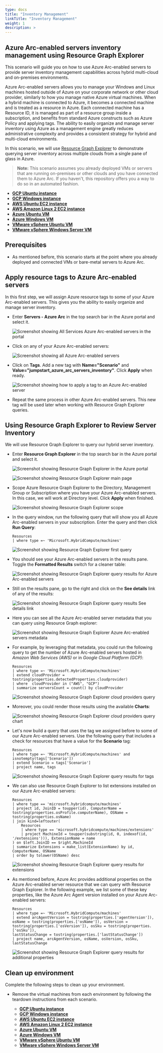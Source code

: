 ```yaml
---
type: docs
title: "Inventory Management"
linkTitle: "Inventory Management"
weight: 1
description: >
---
```


## Azure Arc-enabled servers inventory management using Resource Graph Explorer

This scenario will guide you on how to use Azure Arc-enabled servers to provide server inventory management capabilities across hybrid multi-cloud and on-premises environments.

Azure Arc-enabled servers allows you to manage your Windows and Linux machines hosted outside of Azure on your corporate network or other cloud provider, similarly to how you manage native Azure virtual machines. When a hybrid machine is connected to Azure, it becomes a connected machine and is treated as a resource in Azure. Each connected machine has a Resource ID, it is managed as part of a resource group inside a subscription, and benefits from standard Azure constructs such as Azure Policy and applying tags. The ability to easily organize and manage server inventory using Azure as a management engine greatly reduces administrative complexity and provides a consistent strategy for hybrid and multi-cloud environments.

In this scenario, we will use [Resource Graph Explorer](https://learn.microsoft.com/azure/governance/resource-graph/overview) to demonstrate querying server inventory across multiple clouds from a single pane of glass in Azure.

> **Note:** This scenario assumes you already deployed VMs or servers that are running on-premises or other clouds and you have connected them to Azure Arc. If you haven't, this repository offers you a way to do so in an automated fashion.

- **[GCP Ubuntu instance](../../gcp/gcp_terraform_ubuntu/)**
- **[GCP Windows instance](../../gcp/gcp_terraform_windows/)**
- **[AWS Ubuntu EC2 instance](../../aws/aws_terraform_ubuntu/)**
- **[AWS Amazon Linux 2 EC2 instance](../../aws/aws_terraform_al2/)**
- **[Azure Ubuntu VM](../../azure/azure_arm_template_linux/)**
- **[Azure Windows VM](../../azure/azure_arm_template_win/)**
- **[VMware vSphere Ubuntu VM](../../vmware/vmware_terraform_ubuntu/)**
- **[VMware vSphere Windows Server VM](../../vmware/vmware_terraform_winsrv/)**

## Prerequisites

- As mentioned before, this scenario starts at the point where you already deployed and connected VMs or bare-metal servers to Azure Arc.

## Apply resource tags to Azure Arc-enabled servers

In this first step, we will assign Azure resource tags to some of your Azure Arc-enabled servers. This gives you the ability to easily organize and manage server inventory.

- Enter **Servers - Azure Arc** in the top search bar in the Azure portal and select it.

  ![Screenshot showing All Services Azure Arc-enabled servers in the portal](./1.png)

- Click on any of your Azure Arc-enabled servers:

  ![Screenshot showing all Azure Arc-enabled servers](./2.png)

- Click on **Tags**. Add a new tag with **Name="Scenario"** and **Value="jumpstart_azure_arc_servers_inventory"**. Click **Apply** when ready.

  ![Screenshot showing how to apply a tag to an Azure Arc-enabled server](./3.png)

- Repeat the same process in other Azure Arc-enabled servers. This new tag will be used later when working with Resource Graph Explorer queries.

## Using Resource Graph Explorer to Review Server Inventory

We will use Resource Graph Explorer to query our hybrid server inventory.

- Enter **Resource Graph Explorer** in the top search bar in the Azure portal and select it.

  ![Screenshot showing Resource Graph Explorer in the Azure portal](./4.png)

  ![Screenshot showing Resource Graph Explorer main page](./5.png)

- Scope Azure Resource Graph Explorer to the Directory, Management Group or Subscription where you have your Azure Arc-enabled servers. In this case, we will work at Directory level. Click **Apply** when finished.

  ![Screenshot showing Resource Graph Explorer scope](./6.png)

- In the query window, run the following query that will show you all Azure Arc-enabled servers in your subscription. Enter the query and then click **Run Query**:

  ```shell
  Resources
  | where type =~ 'Microsoft.HybridCompute/machines'
  ```

  ![Screenshot showing Resource Graph Explorer first query](./7.png)

- You should see your Azure Arc-enabled servers in the results pane. Toggle the **Formatted Results** switch for a cleaner table:

  ![Screenshot showing Resource Graph Explorer query results for Azure Arc-enabled servers](./8.png)

- Still on the results pane, go to the right and click on the **See details** link of any of the results:

  ![Screenshot showing Resource Graph Explorer query results See details link](./9.png)

- Here you can see all the Azure Arc-enabled server metadata that you can query using Resource Graph explorer:

  ![Screenshot showing Resource Graph Explorer Azure Arc-enabled servers metadata](./10.png)

- For example, by leveraging that metadata, you could run the following query to get the number of Azure Arc-enabled servers hosted in _Amazon Web Services (AWS)_ or in _Google Cloud Platform (GCP)_:

  ```shell
  Resources
  | where type =~ 'Microsoft.HybridCompute/machines'
  | extend cloudProvider = tostring(properties.detectedProperties.cloudprovider)
  | where  cloudProvider in ("AWS", "GCP")
  | summarize serversCount = count() by cloudProvider
  ```

  ![Screenshot showing Resource Graph Explorer cloud providers query](./11.png)

- Moreover, you could render those results using the available **Charts**:

  ![Screenshot showing Resource Graph Explorer cloud providers query chart](./12.png)

- Let's now build a query that uses the tag we assigned before to some of our Azure Arc-enabled servers. Use the following query that includes a check for resources that have a value for the **Scenario** tag:

  ```shell
  Resources
  | where type =~ 'Microsoft.HybridCompute/machines' and isnotempty(tags['Scenario'])
  | extend Scenario = tags['Scenario']
  | project name, tags
  ```

  ![Screenshot showing Resource Graph Explorer query results for tags](./13.png)

- We can also use Resource Graph Explorer to list extensions installed on our Azure Arc-enabled servers:

  ```shell
  Resources
  | where type == 'microsoft.hybridcompute/machines'
  | project id, JoinID = toupper(id), ComputerName = tostring(properties.osProfile.computerName), OSName = tostring(properties.osName)
  | join kind=leftouter(
      Resources
      | where type == 'microsoft.hybridcompute/machines/extensions'
      | project MachineId = toupper(substring(id, 0, indexof(id, '/extensions'))), ExtensionName = name
  ) on $left.JoinID == $right.MachineId
  | summarize Extensions = make_list(ExtensionName) by id, ComputerName, OSName
  | order by tolower(OSName) desc
  ```

  ![Screenshot showing Resource Graph Explorer query results for extensions](./14.png)

- As mentioned before, Azure Arc provides additional properties on the Azure Arc-enabled server resource that we can query with Resource Graph Explorer. In the following example, we list some of these key properties, like the Azure Arc Agent version installed on your Azure Arc-enabled servers:

  ```shell
  Resources
  | where type =~ 'Microsoft.HybridCompute/machines'
  | extend arcAgentVersion = tostring(properties.['agentVersion']), osName = tostring(properties.['osName']), osVersion = tostring(properties.['osVersion']), osSku = tostring(properties.['osSku']),
  lastStatusChange = tostring(properties.['lastStatusChange'])
  | project name, arcAgentVersion, osName, osVersion, osSku, lastStatusChange
  ```

  ![Screenshot showing Resource Graph Explorer query results for additional properties](./15.png)

## Clean up environment

Complete the following steps to clean up your environment.

- Remove the virtual machines from each environment by following the teardown instructions from each scenario.

  - **[GCP Ubuntu instance](../../gcp/gcp_terraform_ubuntu/)**
  - **[GCP Windows instance](../../gcp/gcp_terraform_windows/)**
  - **[AWS Ubuntu EC2 instance](../../aws/aws_terraform_ubuntu/)**
  - **[AWS Amazon Linux 2 EC2 instance](../../aws/aws_terraform_al2/)**
  - **[Azure Ubuntu VM](../../azure/azure_arm_template_linux/)**
  - **[Azure Windows VM](../../azure/azure_arm_template_win/)**
  - **[VMware vSphere Ubuntu VM](../../vmware/vmware_terraform_ubuntu/)**
  - **[VMware vSphere Windows Server VM](../../vmware/vmware_terraform_winsrv/)**
